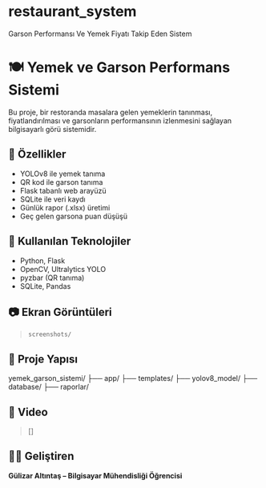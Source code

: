 # restaurant_system
Garson Performansı Ve Yemek Fiyatı Takip Eden Sistem
# 🍽️ Yemek ve Garson Performans Sistemi

Bu proje, bir restoranda masalara gelen yemeklerin tanınması, fiyatlandırılması ve garsonların performansının izlenmesini sağlayan bilgisayarlı görü sistemidir.

## 🚀 Özellikler
- YOLOv8 ile yemek tanıma
- QR kod ile garson tanıma
- Flask tabanlı web arayüzü
- SQLite ile veri kaydı
- Günlük rapor (.xlsx) üretimi
- Geç gelen garsona puan düşüşü

## 🧠 Kullanılan Teknolojiler
- Python, Flask
- OpenCV, Ultralytics YOLO
- pyzbar (QR tanıma)
- SQLite, Pandas

## 📷 Ekran Görüntüleri
> `screenshots/` 

## 📁 Proje Yapısı
yemek_garson_sistemi/
├── app/
├── templates/
├── yolov8_model/
├── database/
├── raporlar/


## 🎥 Video
> []

## 👩‍💻 Geliştiren
**Gülizar Altıntaş – Bilgisayar Mühendisliği Öğrencisi**

